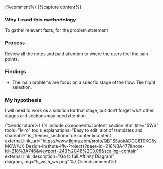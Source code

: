 {%comment%}
{%capture content%}
### Why I used this methodology
To gather relevant facts, for the problem statement
### Process
Review all the notes and paid attention to where the users feel the pain points.
### Findings
*  The main problems are focus on a specific stage of the flow: The flight selection.
### My hypothesis
I will need to work on a solution for that stage, but don’t forget what other stages and sections may need attention.

{%endcapture%}
{%
include components/content_section.html
title="5WS"
tools="Miro"
tools_explanations="Easy to edit, alot of templates and shareable"
is_themed_section=true
content=content
external_link_uri="https://www.figma.com/proto/QBTSBuokADGC8T0KG5yMOW/UX-Design-Institute-Ifly-Projects?page-id=218%3A477&node-id=218%3A746&viewport=243%2C48%2C0.08&scaling=contain"
external_link_description="Go to full Affinity Diagram"
diagram_img="5_ws/5_ws.png"
%}
{%endcomment%}
